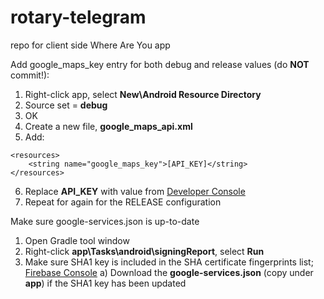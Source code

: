 # rotary-telegram
repo for client side Where Are You app

Add google_maps_key entry for both debug and release values (do **NOT** commit!):
1) Right-click app, select **New\Android Resource Directory**
2) Source set = **debug**
3) OK
4) Create a new file, **google_maps_api.xml**
5) Add:
```
<resources>
    <string name="google_maps_key">[API_KEY]</string>
</resources>
```
6) Replace **API_KEY** with value from [Developer Console](https://console.developers.google.com/apis)
7) Repeat for again for the RELEASE configuration

Make sure google-services.json is up-to-date
1) Open Gradle tool window
2) Right-click **app\Tasks\android\signingReport**, select **Run**
3) Make sure SHA1 key is included in the SHA certificate fingerprints list; [Firebase Console](https://console.firebase.google.com)
  a) Download the **google-services.json** (copy under **app**) if the SHA1 key has been updated
